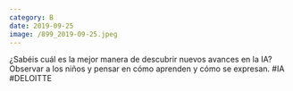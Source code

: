 ```yaml
--- 
category: B 
date: 2019-09-25 
image: /899_2019-09-25.jpeg 
--- 
```


¿Sabéis cuál es la mejor manera de descubrir nuevos avances en la IA? Observar a los niños y pensar en cómo aprenden y cómo se expresan. #IA #DELOITTE